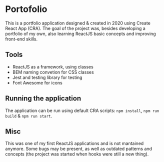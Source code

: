 # Portofolio

This is a portfolio application designed & created in 2020 using Create React App (CRA).
The goal of the project was, besides developing a portfolio of my own, also learning ReactJS basic concepts and improving front-end skills.

## Tools

- ReactJS as a framework, using classes
- BEM naming convetion for CSS classes
- Jest and testing library for testing
- Font Awesome for icons

## Running the application

The application can be run using default CRA scripts: `npm install`, `npm run build` & `npm run start`.

## Misc

This was one of my first ReactJS applications and is not mantained anymore. Some bugs may be present, as well as outdated patterns and concepts (the project was started when hooks were still a new thing).
